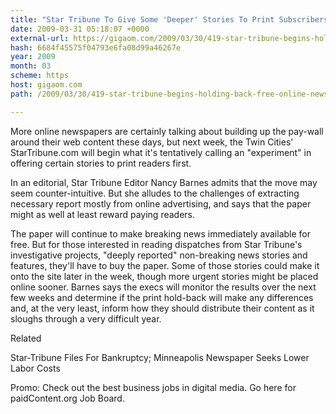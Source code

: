 ```yaml
---
title: "Star Tribune To Give Some 'Deeper' Stories To Print Subscribers Exclusively"
date: 2009-03-31 05:18:07 +0000
external-url: https://gigaom.com/2009/03/30/419-star-tribune-begins-holding-back-free-online-news-stories-next-week/
hash: 6684f45575f04793e6fa08d99a46267e
year: 2009
month: 03
scheme: https
host: gigaom.com
path: /2009/03/30/419-star-tribune-begins-holding-back-free-online-news-stories-next-week/

---
```


More online newspapers are certainly talking about building up the pay-wall around their web content these days, but next week, the Twin Cities' StarTribune.com will begin what it's tentatively calling an "experiment" in offering certain stories to print readers first. 


In an editorial, Star Tribune Editor Nancy Barnes admits that the move may seem counter-intuitive. But she alludes to the challenges of extracting necessary report mostly from online advertising, and says that the paper might as well at least reward paying readers. 


The paper will continue to make breaking news immediately available for free. But for those interested in reading dispatches from Star Tribune's investigative projects, "deeply reported" non-breaking news stories and features, they'll have to buy the paper. Some of those stories could make it onto the site later in the week, though more urgent stories might be placed online sooner. Barnes says the execs will monitor the results over the next few weeks and determine if the print hold-back will make any differences and, at the very least, inform how they should distribute their content as it sloughs through a very difficult year.


Related


Star-Tribune Files For Bankruptcy; Minneapolis Newspaper Seeks Lower Labor Costs


Promo:
Check out the best business jobs in digital media. Go here for paidContent.org Job Board.
